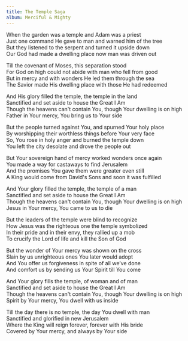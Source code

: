 ```yaml
---
title: The Temple Saga
album: Merciful & Mighty
---
```

When the garden was a temple and Adam was a priest  
Just one command He gave to man and warned him of the tree  
But they listened to the serpent and turned it upside down  
Our God had made a dwelling place now man was driven out   

Till the covenant of Moses, this separation stood  
For God on high could not abide with man who fell from good  
But in mercy and with wonders He led them through the sea  
The Savior made His dwelling place with those He had redeemed   

And His glory filled the temple, the temple in the land  
Sanctified and set aside to house the Great I Am  
Though the heavens can't contain You, though Your dwelling is on high  
Father in Your mercy, You bring us to Your side  

But the people turned against You, and spurned Your holy place  
By worshipping their worthless things before Your very face  
So, You rose in holy anger and burned the temple down  
You left the city desolate and drove the people out   

But Your sovereign hand of mercy worked wonders once again  
You made a way for castaways to find Jerusalem  
And the promises You gave them were greater even still  
A King would come from David's Sons and soon it was fulfilled   

And Your glory filled the temple, the temple of a man  
Sanctified and set aside to house the Great I Am  
Though the heavens can't contain You, though Your dwelling is on high  
Jesus in Your mercy, You came to us to die  

But the leaders of the temple were blind to recognize  
How Jesus was the righteous one the temple symbolized  
In their pride and in their envy, they rallied up a mob  
To crucify the Lord of life and kill the Son of God   

But the wonder of Your mercy was shown on the cross  
Slain by us unrighteous ones You later would adopt  
And You offer us forgiveness in spite of all we’ve done  
And comfort us by sending us Your Spirit till You come  

And Your glory fills the temple, of woman and of man  
Sanctified and set aside to house the Great I Am  
Though the heavens can't contain You, though Your dwelling is on high  
Spirit by Your mercy, You dwell with us inside  

Till the day there is no temple, the day You dwell with man  
Sanctified and glorified in new Jerusalem  
Where the King will reign forever, forever with His bride  
Covered by Your mercy, and always by Your side  